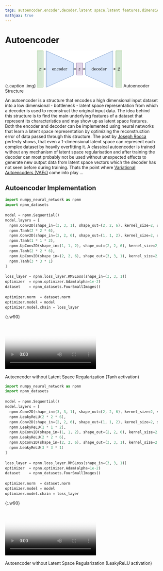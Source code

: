 ```yaml
---
tags: autoencoder,encoder,decoder,latent space,latent features,dimensionality reduction,reconstruction
mathjax: true
---
```

# Autoencoder

{:.caption .img}
![Classical Autoencoder](assets/images/autoencoder.png)
Autoencoder Structure

An autoencoder is a structure that encodes a high dimensional input dataset into a low dimensional - bottleneck - latent space representation from which a decoder is used to reconstruct the original input data. The idea behind this structure is to find the main underlying features of a dataset that represent its characteristics and may show up as latent space features. Both the encoder and decoder can be implemented using neural networks that learn a latent space representation by optimizing the reconstruction error of data passed through this structure. The post by [Joseph Rocca](https://towardsdatascience.com/@joseph.rocca) perfecly shows, that even a 1-dimensional latent space can represent each complex dataset by heavily overfitting it. A classical autoencoder is trained without any mechanism of latent space regularisation and after training the decoder can most probably not be used without unexpected effects to generate new output data from latent space vectors which the decoder has not seen before during training. Thats the point where [Variational Autoencoders (VAEs)](variational_autoencoder.md) come into play ...

## Autoencoder Implementation

```python
import numpy_neural_network as npnn
import npnn_datasets

model = npnn.Sequential()
model.layers = [
  npnn.Conv2D(shape_in=(3, 3, 1), shape_out=(2, 2, 6), kernel_size=2, stride=1),
  npnn.Tanh(2 * 2 * 6),
  npnn.Conv2D(shape_in=(2, 2, 6), shape_out=(1, 1, 2), kernel_size=2, stride=1),
  npnn.Tanh(1 * 1 * 2),
  npnn.UpConv2D(shape_in=(1, 1, 2), shape_out=(2, 2, 6), kernel_size=2, stride=1),
  npnn.Tanh(2 * 2 * 6),
  npnn.UpConv2D(shape_in=(2, 2, 6), shape_out=(3, 3, 1), kernel_size=2, stride=1),
  npnn.Tanh(3 * 3 * 1)
]

loss_layer = npnn.loss_layer.RMSLoss(shape_in=(3, 3, 1))
optimizer  = npnn.optimizer.Adam(alpha=1e-2)
dataset    = npnn_datasets.FourSmallImages()

optimizer.norm  = dataset.norm
optimizer.model = model
optimizer.model.chain = loss_layer
```

{:.w90}
<div class="video">
<video controls poster="/assets/videos/autoencoder_four_classes_tanh.png">
  <source src="/assets/videos/autoencoder_four_classes_tanh.webm" type="video/webm">
  <source src="/assets/videos/autoencoder_four_classes_tanh.ogv" type="video/ogg">
  <source src="/assets/videos/autoencoder_four_classes_tanh.mp4" type="video/mp4">
</video>
<p>Autoencoder without Latent Space Regularization (Tanh activation)</p>
</div>

```python
import numpy_neural_network as npnn
import npnn_datasets

model = npnn.Sequential()
model.layers = [
  npnn.Conv2D(shape_in=(3, 3, 1), shape_out=(2, 2, 6), kernel_size=2, stride=1),
  npnn.LeakyReLU(2 * 2 * 6),
  npnn.Conv2D(shape_in=(2, 2, 6), shape_out=(1, 1, 2), kernel_size=2, stride=1),
  npnn.LeakyReLU(1 * 1 * 2),
  npnn.UpConv2D(shape_in=(1, 1, 2), shape_out=(2, 2, 6), kernel_size=2, stride=1),
  npnn.LeakyReLU(2 * 2 * 6),
  npnn.UpConv2D(shape_in=(2, 2, 6), shape_out=(3, 3, 1), kernel_size=2, stride=1),
  npnn.LeakyReLU(3 * 3 * 1)
]

loss_layer = npnn.loss_layer.RMSLoss(shape_in=(3, 3, 1))
optimizer  = npnn.optimizer.Adam(alpha=1e-2)
dataset    = npnn_datasets.FourSmallImages()

optimizer.norm  = dataset.norm
optimizer.model = model
optimizer.model.chain = loss_layer
```

{:.w90}
<div class="video">
<video controls poster="/assets/videos/autoencoder_four_classes_leaky_relu.png">
  <source src="/assets/videos/autoencoder_four_classes_leaky_relu.webm" type="video/webm">
  <source src="/assets/videos/autoencoder_four_classes_leaky_relu.ogv" type="video/ogg">
  <source src="/assets/videos/autoencoder_four_classes_leaky_relu.mp4" type="video/mp4">
</video>
<p>Autoencoder without Latent Space Regularization (LeakyReLU activation)</p>
</div>

